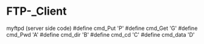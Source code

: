 # FTP-_Client

myftpd (server side code)
#define cmd_Put  'P'
#define cmd_Get  'G'
#define cmd_Pwd  'A'
#define cmd_dir  'B'
#define cmd_cd	 'C'
#define cmd_data 'D'

